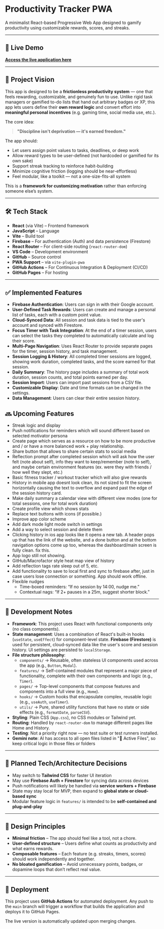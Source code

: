 # Productivity Tracker PWA

A minimalist React-based Progressive Web App designed to gamify productivity using customizable rewards, scores, and streaks.

---

## 🚀 Live Demo

**[Access the live application here](https://neolorenzo.github.io/productivity-pwa/)**

---

## 🧠 Project Vision

This app is designed to be a **frictionless productivity system** — one that feels rewarding, customizable, and genuinely fun to use. Unlike rigid task managers or gamified to-do lists that hand out arbitrary badges or XP, this app lets users define their **own reward logic** and convert effort into **meaningful personal incentives** (e.g. gaming time, social media use, etc.).

The core idea:  
> **"Discipline isn't deprivation — it's earned freedom."**

The app should:
- Let users assign point values to tasks, deadlines, or deep work
- Allow reward types to be user-defined (not hardcoded or gamified for its own sake)
- Support streak tracking to reinforce habit-building
- Minimize cognitive friction (logging should be near-effortless)
- Feel modular, like a toolkit — not a one-size-fits-all system

This is a **framework for customizing motivation** rather than enforcing someone else’s system.

---

## 🛠️ Tech Stack

- **React** (via Vite) – Frontend framework
- **JavaScript** – Language
- **Vite** – Build tool
- **Firebase** – For authentication (Auth) and data persistence (Firestore)
- **React Router** – For client-side routing (`react-router-dom`)
- **VS Code** – Development environment
- **GitHub** – Source control
- **PWA Support** – via `vite-plugin-pwa`
- **GitHub Actions** – For Continuous Integration & Deployment (CI/CD)
- **GitHub Pages** – For hosting

---

## ✅ Implemented Features

- **Firebase Authentication**: Users can sign in with their Google account.
- **User-Defined Task Rewards**: Users can create and manage a personal list of tasks, each with a custom point value.
- **Cloud-Synced Data**: All session and task data is tied to the user's account and synced with Firestore.
- **Focus Timer with Task Integration**: At the end of a timer session, users can select the tasks they completed to automatically calculate and log their score.
- **Multi-Page Navigation**: Uses React Router to provide separate pages for the timer, session history, and task management.
- **Session Logging & History**: All completed timer sessions are logged, showing work duration, completed tasks, and the score earned for that session.
- **Daily Summary**: The history page includes a summary of total work duration, session counts, and total points earned per day.
- **Session Import**: Users can import past sessions from a CSV file.
- **Customizable Display**: Date and time formats can be changed in the settings.
- **Data Management**: Users can clear their entire session history.

## 🔜 Upcoming Features

- Streak logic and display
- Push notifications for reminders which will sound different based on selected motivator persona
- Create page which serves as a resource on how to be more productive and / or have a more balanced work + play relationship.
- Share button that allows to share certain stats to social media
- Reflection prompt after completed session which will ask how the user felt (note about self), info they want to keep/remember (note to self), and maybe certain environment features (ex. were they with friends / how well they slept, etc.)
- Basic fitness tracker / workout tracker which will also give rewards
- History in mobile app doesnt look clean, its not sized to fit the screen horizontally causing the text to overflow and expand past the edge of the session history card.
- Make daily summary a calendar view with different view modes (one for total sessions, one for total work duration)
- Create profile view which shows stats
- Replace text buttons with icons (if possible.)
- Improve app color scheme
- Add dark mode light mode switch in settings
- Add a way to select session and delete them
- Clicking history in ios app looks like it opens a new tab. A header pops up that has the link of the website, and a done button and at the bottom navigation options come up too, whereas the dashboard/main screen is fully clean. fix this.
- App logo still not showing.
- GitHub/Macrofactor style heat map view of history
- Add reflection tags rate sleep out of 5, etc.
- Add functionality to save to local first and sync to firebase after, just in case users lose connection or something. App should work offline.
- Flexible nudges
  - Time-boxed reminders: “If no session by 14:00, nudge me.”
  - Contextual nags: “If 2+ pauses in a 25m, suggest shorter block.”

---

## 🧪 Development Notes

- **Framework**: This project uses React with functional components only (no class components).
- **State management**: Uses a combination of React's built-in hooks (`useState`, `useEffect`) for component-level state. **Firebase (Firestore)** is used for persistent, cloud-synced data like the user's score and session history. UI settings are persisted to `localStorage`.
- **File structure philosophy**:
  - `components/` → Reusable, often stateless UI components used across the app (e.g., `Button`, `Modal`).
  - `features/` → Self-contained modules that represent a major piece of functionality, complete with their own components and logic (e.g., `Timer`).
  - `pages/` → Top-level components that compose features and components into a full view (e.g., `Home`).
  - `hooks/` → Custom hooks that encapsulate complex, reusable logic (e.g., `useAuth`, `useTimer`).
  - `utils/` → Pure, shared utility functions that have no state or side effects (e.g., `formatDate`, `parseCSV`).
- **Styling**: Plain CSS (`App.css`), no CSS modules or Tailwind yet.
- **Routing**: Handled by `react-router-dom` to manage different pages like Home and History.
- **Testing**: Not a priority right now — no test suite or test runners installed.
- **Gemini note**: AI has access to all open files listed in "📌 Active Files", so keep critical logic in those files or folders

---

## 🧭 Planned Tech/Architecture Decisions

- May switch to **Tailwind CSS** for faster UI iteration
- May use **Firebase Auth + Firestore** for syncing data across devices
- Push notifications will likely be handled via **service workers + Firebase**
- State may stay local for MVP, then expand to **global state or cloud-based sync**
- Modular feature logic in `features/` is intended to be **self-contained and plug-and-play**

---

## 🧱 Design Principles

- **Minimal friction** – The app should feel like a tool, not a chore.
- **User-defined structure** – Users define what counts as productivity and what earns rewards.
- **Composable features** – Each feature (e.g. streaks, timers, scores) should work independently and together.
- **No bloated gamification** – Avoid unnecessary points, badges, or dopamine loops that don’t reflect real value.

---

## 🚀 Deployment

This project uses **GitHub Actions** for automated deployment. Any push to the `main` branch will trigger a workflow that builds the application and deploys it to GitHub Pages.

The live version is automatically updated upon merging changes.